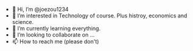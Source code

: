 - 👋 Hi, I’m @joezou1234
- 👀 I’m interested in Technology of course. Plus histroy, economics and science.
- 🌱 I’m currently learning everything.
- 💞️ I’m looking to collaborate on ...
- 📫 How to reach me (please don't)

<!---
joezou1234/joezou1234 is a ✨ special ✨ repository because its `README.md` (this file) appears on your GitHub profile.
You can click the Preview link to take a look at your changes.
--->
